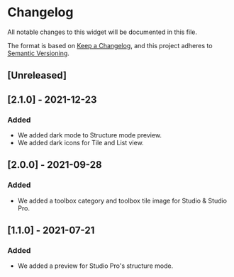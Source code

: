 # Changelog
All notable changes to this widget will be documented in this file.

The format is based on [Keep a Changelog](https://keepachangelog.com/en/1.0.0/), and this project adheres to [Semantic Versioning](https://semver.org/spec/v2.0.0.html).

## [Unreleased]

## [2.1.0] - 2021-12-23

### Added
- We added dark mode to Structure mode preview.
- We added dark icons for Tile and List view.

## [2.0.0] - 2021-09-28

### Added
- We added a toolbox category and toolbox tile image for Studio & Studio Pro.

## [1.1.0] - 2021-07-21

### Added
- We added a preview for Studio Pro's structure mode.
